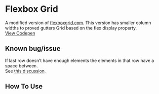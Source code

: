 # Flexbox Grid
A modified version of [flexboxgrid.com](http://flexboxgrid.com/). This version has smaller column widths to proved gutters
Grid based on the flex display property.
<br />[View Codepen](http://codepen.io/JiveDig/pen/XXEjbZ)

## Known bug/issue 
If last row doesn't have enough elements the elements in that row have a space between.
<br />See [this discussion](http://stackoverflow.com/questions/18744164/flex-box-align-last-row-to-grid).

## How To Use

